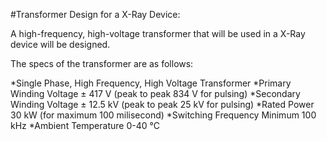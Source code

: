 #Transformer Design for a X-Ray Device:

A high-frequency, high-voltage transformer that will be used in a X-Ray device will be designed.

The specs of the transformer are as follows:

*Single Phase, High Frequency, High Voltage Transformer
*Primary Winding Voltage ± 417 V (peak to peak 834 V for pulsing)
*Secondary Winding Voltage ± 12.5 kV (peak to peak 25 kV for pulsing)
*Rated Power 30 kW (for maximum 100 milisecond)
*Switching Frequency Minimum 100 kHz
*Ambient Temperature 0-40 °C